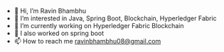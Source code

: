 - 👋 Hi, I’m Ravin Bhambhu
- 👀 I’m interested in Java, Spring Boot, Blockchain, Hyperledger Fabric
- 🌱 I’m currently working on Hyperledger Fabric Blockchain
- 💞️ I also worked on spring boot
- 📫 How to reach me ravinbhambhu08@gmail.com

<!---
ravin-bhambhu07/ravin-bhambhu07 is a ✨ special ✨ repository because its `README.md` (this file) appears on your GitHub profile.
You can click the Preview link to take a look at your changes.
--->
